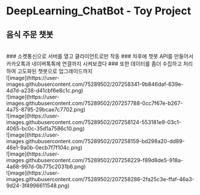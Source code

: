 # DeepLearning_ChatBot - Toy Project
## 음식 주문 챗봇
<br>
### 소켓통신으로 서버를 열고 클라이언트로만 작동
### 차후에 챗봇 API를 만들어서 카카오톡과 네이버톡톡에 연결까지 시켜보겠다
### 또한 데이터를 좀더 수집하고 처리하여 고도화된 챗봇으로 업그레이드까지
<br>
![image](https://user-images.githubusercontent.com/75289502/207258341-9b846daf-639e-4d7d-a238-d41cbf6e8c1c.png)
<br>
![image](https://user-images.githubusercontent.com/75289502/207257788-0cc7f67e-b267-4a75-8795-29bcae7c7702.png)
<br>
![image](https://user-images.githubusercontent.com/75289502/207258124-553181e9-03c1-4065-bc0c-35d1a7586c10.png)
<br>
![image](https://user-images.githubusercontent.com/75289502/207258159-bd298a20-dd89-46e1-9a0b-0ecb7f7f104c.png)
<br>
![image](https://user-images.githubusercontent.com/75289502/207258229-f89d8de5-918a-4a68-997d-0b775c2031b6.png)
<br>
![image](https://user-images.githubusercontent.com/75289502/207258286-2fa25c3e-ffaf-46a3-9d24-3f4996611548.png)
